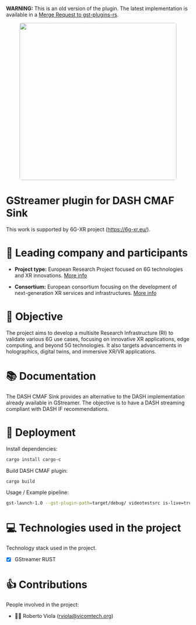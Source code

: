 **WARNING:** This is an old version of the plugin. The latest implementation is available in a [Merge Request to gst-plugins-rs](https://gitlab.freedesktop.org/gstreamer/gst-plugins-rs/-/merge_requests/2186).

<div align="center">
<img style="border-radius: 5px;" width="430" src="https://www.vicomtech.org/dist/img/logo.svg"> <br>
</div>

# GStreamer plugin for DASH CMAF Sink

This work is supported by 6G-XR project (https://6g-xr.eu/).

# :busts_in_silhouette: Leading company and participants

- **Project type:** European Research Project focused on 6G technologies and XR innovations. [More info](https://6g-xr.eu/about-6g-xr/)

- **Consortium:** European consortium focusing on the development of next-generation XR services and infrastructures. [More info](https://6g-xr.eu/consortium/)

# :dart: Objective 
The project aims to develop a multisite Research Infrastructure (RI) to validate various 6G use cases, focusing on innovative XR applications, edge computing, and beyond 5G technologies. It also targets advancements in holographics, digital twins, and immersive XR/VR applications.

# 📚 Documentation
The DASH CMAF Sink provides an alternative to the DASH implementation already available in GStreamer. The objective is to have a DASH streaming compliant with DASH IF recommendations.

# :rocket: Deployment
Install dependencies:
```bash
cargo install cargo-c
```

Build DASH CMAF plugin:
```bash
cargo build
```

Usage / Example pipeline:
```bash
gst-launch-1.0 --gst-plugin-path=target/debug/ videotestsrc is-live=true do-timestamp=true ! video/x-raw,width=1920,height=1080,framerate=60/1  ! videoconvert ! timeoverlay ! queue ! x264enc tune=zerolatency key-int-max=5 ! video/x-h264,profile=main ! dashcmafsink target-duration=2 name=dash audiotestsrc is-live=true do-timestamp=true ! audioconvert ! avenc_aac ! aacparse ! dash.
```

# :computer: Technologies used in the project
Technology stack used in the project.
- [x] GStreamer RUST

# :thumbsup: Contributions
People involved in the project:

- 👨‍💻 Roberto Viola (<rviola@vicomtech.org>)
